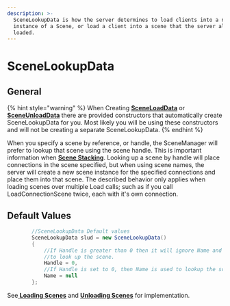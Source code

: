 ```yaml
---
description: >-
  SceneLookupData is how the server determines to load clients into a new
  instance of a Scene, or load a client into a scene that the server already has
  loaded.
---
```


# SceneLookupData

## General

{% hint style="warning" %}
When Creating [**SceneLoadData**](sceneloaddata.md) or [**SceneUnloadData**](sceneunloaddata.md) there are provided constructors that automatically create SceneLookupData for you. Most likely you will be using these constructors and will not be creating a separate SceneLookupData.
{% endhint %}

When you specify a scene by reference, or handle, the SceneManager will prefer to lookup that scene using the scene handle. This is important information when [**Scene Stacking**](../scene-stacking.md). Looking up a scene by handle will place connections in the scene specified, but when using scene names, the server will create a new scene instance for the specified connections and place them into that scene. The described behavior only applies when loading scenes over multiple Load calls; such as if you call LoadConnectionScene twice, each with it's own connection.

## Default Values

```csharp
        //SceneLookupData Default values
        SceneLookupData slud = new SceneLookupData()
        { 
            //If Handle is greater than 0 then it will ignore Name and use Handle
            //to look up the scene.
            Handle = 0,
            //If Handle is set to 0, then Name is used to lookup the scene instead.
            Name = null 
        }; 
```

See[ **Loading Scenes**](../loading-scenes/) and [**Unloading Scenes**](../unloading-scenes.md) for implementation.
